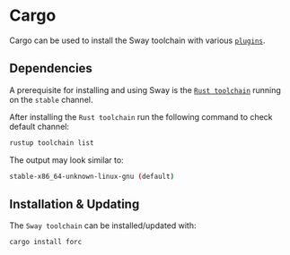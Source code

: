 # Cargo

<!-- markdown-link-check-disable -->
Cargo can be used to install the Sway toolchain with various [`plugins`](https://fuellabs.github.io/sway/v0.44.0/book/forc/plugins/index.html).
<!-- markdown-link-check-enable -->

## Dependencies

A prerequisite for installing and using Sway is the [`Rust toolchain`](https://www.rust-lang.org/tools/install) running on the `stable` channel.

After installing the `Rust toolchain` run the following command to check default channel:

```bash
rustup toolchain list
```

The output may look similar to:

```bash
stable-x86_64-unknown-linux-gnu (default)
```

## Installation & Updating

The `Sway toolchain` can be installed/updated with:

```bash
cargo install forc
```
